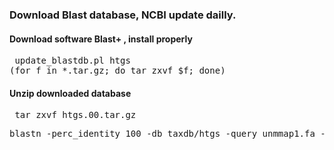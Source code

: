 ### Download Blast database, NCBI update dailly.
#### Download software Blast+ , install properly 

<pre> update_blastdb.pl htgs
(for f in *.tar.gz; do tar zxvf $f; done)</pre>
#### Unzip downloaded database
<pre> tar zxvf htgs.00.tar.gz</pre>
<pre>blastn -perc_identity 100 -db taxdb/htgs -query unmmap1.fa -outfmt '6 qseqid sseqid evalue bitscore sgi sacc staxids sscinames scomnames stitle'  -out blast_besthit.out -max_target_seqs 1<pre>
